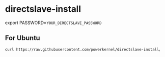 # directslave-install

export PASSWORD=`YOUR_DIRECTSLAVE_PASSWORD`

## For Ubuntu

```bash
curl https://raw.githubusercontent.com/powerkernel/directslave-install/main/install-ubuntu.sh | sh
```
